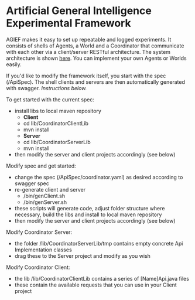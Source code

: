 # Artificial General Intelligence Experimental Framework #

AGIEF makes it easy to set up repeatable and logged experiments. It consists of shells of Agents, a World and a Coordinator that communicate with each other via a client/server RESTful architecture. The system architecture is shown [here](https://github.com/ProjectAGI/agi/blob/master/resources/AGIHighLevelDesignSystemArchitecture.png). You can implement your own Agents or Worlds easily.

If you'd like to modify the framework itself, you start with the spec (/ApiSpec).
The shell clients and servers are then automatically generated with swagger.
_Instructions below._

To get started with the current spec:
* install libs to local maven repository
	*	**Client**
	* 	cd lib/CoordinatorClientLib
	*	mvn install
	*	**Server**
	* 	cd lib/CoordinatorServerLib
	*	mvn install
* then modify the server and client projects accordingly (see below)


Modify spec and get started:
* change the spec (/ApiSpec/coordinator.yaml) as desired according to swagger spec
* re-generate client and server
	* /bin/genClient.sh
	* /bin/genServer.sh
* these scripts will generate code, adjust folder structure where necessary, build the libs and install to local maven repository
* then modify the server and client projects accordingly (see below)


Modify Coordinator Server:
* the folder /lib/CoordinatorServerLib/tmp contains empty concrete Api Implementation classes
* drag these to the Server project and modify as you wish


Modify Coordinator Client:
* the lib /lib/CoordinatorClientLib contains a series of [Name]Api.java files
* these contain the available requests that you can use in your Client project
